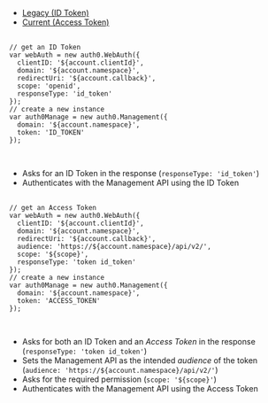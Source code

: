 <div class="code-picker">
  <div class="languages-bar">
    <ul>
      <li class="active"><a href="#coa-id-token" data-toggle="tab">Legacy (ID Token)</a></li>
      <li><a href="#coa-access-token" data-toggle="tab">Current (Access Token)</a></li>
    </ul>
  </div>
  <div class="tab-content">
    <div id="coa-id-token" class="tab-pane active">
      <pre class="text hljs">
        <code>
// get an ID Token
var webAuth = new auth0.WebAuth({
  clientID: '${account.clientId}',
  domain: '${account.namespace}',
  redirectUri: '${account.callback}',
  scope: 'openid',
  responseType: 'id_token'
});
// create a new instance
var auth0Manage = new auth0.Management({
  domain: '${account.namespace}',
  token: 'ID_TOKEN'
});
        </code>
      </pre>
      <div class="tab-pane-footer">
        <ul>
          <li>Asks for an ID Token in the response (<code>responseType: 'id_token'</code>)</li>
          <li>Authenticates with the Management API using the ID Token</li>
        </ul>
      </div>
    </div>
    <div id="coa-access-token" class="tab-pane">
      <pre class="text hljs">
        <code>
// get an Access Token
var webAuth = new auth0.WebAuth({
  clientID: '${account.clientId}',
  domain: '${account.namespace}',
  redirectUri: '${account.callback}',
  audience: 'https://${account.namespace}/api/v2/',
  scope: '${scope}',
  responseType: 'token id_token'
});
// create a new instance
var auth0Manage = new auth0.Management({
  domain: '${account.namespace}',
  token: 'ACCESS_TOKEN'
});
        </code>
      </pre>
      <div class="tab-pane-footer">
        <ul>
          <li>Asks for both an ID Token and an <dfn data-key="access-token">Access Token</dfn> in the response (<code>responseType: 'token id_token'</code>)</li>
          <li>Sets the Management API as the intended <dfn data-key="audience">audience</dfn> of the token (<code>audience: 'https://${account.namespace}/api/v2/'</code>)</li>
          <li>Asks for the required permission (<code>scope: '${scope}'</code>)</li>
          <li>Authenticates with the Management API using the Access Token</li>
        </ul>
      </div>
    </div>
  </div>
</div>
